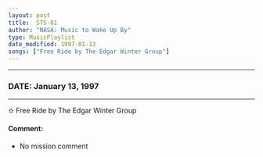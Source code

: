 ```yaml
---
layout: post
title:  STS-81
author: "NASA: Music to Wake Up By"
type: MusicPlaylist
date_modified: 1997-01-13
songs: ["Free Ride by The Edgar Winter Group"]
---
```


----
### DATE: January 13, 1997
----
✫ Free Ride by The Edgar Winter Group

#### Comment:
* No mission comment



<br/>
<center>
	<a target="_blank"
	   href="https://twitter.com/intent/tweet?hashtags=Space,NASA,Playlist,NASAWakeupCalls,SpaceProgram&text={{ page.author}}, '{{ page.songs.first }}' {{ page.title }}, {{ page.date | date: '%B %d, %Y' }}. {{ site.url }}{{ page.url }}&via=nasawakeupcalls"><i class="fab fa-twitter" alt="Tweet this page" style="font-size: 1.3em;"></i></a>
	&nbsp; 	<i class="fas fa-user-astronaut" style="font-size: 1.5em;"></i> &nbsp;
    <a type="amzn" search="'Free Ride by The Edgar Winter Group'" category="popular music">
    <i class="fab fa-amazon" style="font-size: 1.3em;"></i></a>
</center>
